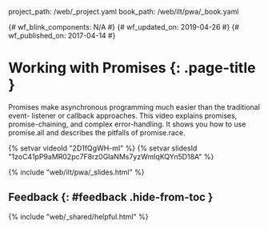project_path: /web/_project.yaml
book_path: /web/ilt/pwa/_book.yaml

{# wf_blink_components: N/A #}
{# wf_updated_on: 2019-04-26 #}
{# wf_published_on: 2017-04-14 #}

# Working with Promises {: .page-title }

Promises make asynchronous programming much easier than the traditional event-
listener or callback approaches. This video explains promises, promise-chaining,
and complex error-handling. It shows you how to use promise.all and describes
the pitfalls of promise.race.

{% setvar videoId "2D1fQgWH-mI" %}
{% setvar slidesId "1zoC41pP9aMR02pc7F8rz0GlaNMs7yzWmIqKQYn5D18A" %}

{% include "web/ilt/pwa/_slides.html" %}

## Feedback {: #feedback .hide-from-toc }

{% include "web/_shared/helpful.html" %}
